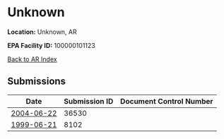 # Unknown

**Location:** Unknown, AR

**EPA Facility ID:** 100000101123

[Back to AR Index](../../index.md)

## Submissions

| Date | Submission ID | Document Control Number |
|------|--------------|-------------------------|
| [2004-06-22](submissions/36530.md) | 36530 |  |
| [1999-06-21](submissions/8102.md) | 8102 |  |
